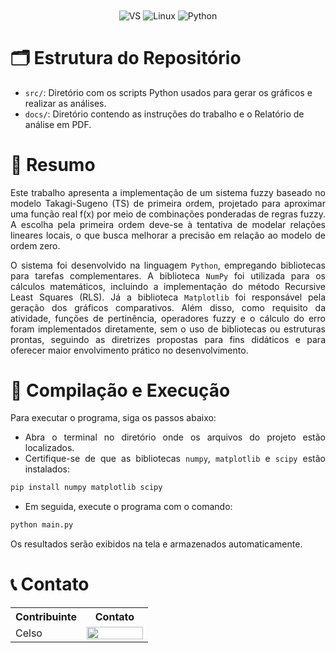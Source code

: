 <div align="center" style="display: inline_block">
  <img align="center" alt="VS" src="https://img.shields.io/badge/Visual_Studio_Code-0078D4?style=for-the-badge&logo=visual%20studio%20code&logoColor=white" />
  <img align="center" alt="Linux" src="https://img.shields.io/badge/Linux-FCC624?style=for-the-badge&logo=linux&logoColor=black" />
  <img align="center" alt="Python" src="https://img.shields.io/badge/Python-3776AB?style=for-the-badge&logo=python&logoColor=white" />
</div>

# 🗂️​ Estrutura do Repositório

- `src/`: Diretório com os scripts Python usados para gerar os gráficos e realizar as análises.
- `docs/`: Diretório contendo as instruções do trabalho e o Relatório de análise em PDF.
<!-- - `imgs/`: Diretório com as imagens utilizadas na documentação. -->

# 📝 Resumo

<div align="justify">
Este trabalho apresenta a implementação de um sistema fuzzy baseado no modelo Takagi-Sugeno (TS) de primeira ordem, projetado para aproximar uma função real f(x) por meio de combinações ponderadas de regras fuzzy. A escolha pela primeira ordem deve-se à tentativa de modelar relações lineares locais, o que busca melhorar a precisão em relação ao modelo de ordem zero.

O sistema foi desenvolvido na linguagem `Python`, empregando bibliotecas para tarefas complementares. A biblioteca `NumPy` foi utilizada para os cálculos matemáticos, incluindo a implementação do método Recursive Least Squares (RLS). Já a biblioteca `Matplotlib` foi responsável pela geração dos gráficos comparativos. Além disso, como requisito da atividade, funções de pertinência, operadores fuzzy e o cálculo do erro foram implementados diretamente, sem o uso de bibliotecas ou estruturas prontas, seguindo as diretrizes propostas para fins didáticos e para oferecer maior envolvimento prático no desenvolvimento.
</div>

# 🔄 Compilação e Execução 

<div align="justify">
Para executar o programa, siga os passos abaixo:

- Abra o terminal no diretório onde os arquivos do projeto estão localizados.
- Certifique-se de que as bibliotecas `numpy`, `matplotlib` e `scipy` estão instalados:

```bash
pip install numpy matplotlib scipy
```

- Em seguida, execute o programa com o comando:

```bash
python main.py
```

Os resultados serão exibidos na tela e armazenados automaticamente.
</div>

# 📞 Contato

<table align="center">
  <tr>
    <th>Contribuinte</th>
    <th>Contato</th>
  </tr>
  <tr>
    <td>Celso</td>
    <td><a href="https://t.me/celso_vsf"><img align="center" height="20px" width="90px" src="https://img.shields.io/badge/Telegram-2CA5E0?style=for-the-badge&logo=telegram&logoColor=white"/> </td>
  </tr>
</table>